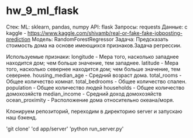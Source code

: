# hw_9_ml_flask

Стек:
ML: sklearn, pandas, numpy
API: flask 
Запросы: requests
Данные: с kaggle - https://www.kaggle.com/shivamb/real-or-fake-fake-jobposting-prediction
Модель: RandomForestRegressor
Задача: Предсказать стоимость дома на основе имеющихся признаков.Задача регрессии.

Используемые признаки:
longitude - Мера того, насколько западнее находится дом; чем больше значение, тем западнее.
latitude - Мера того, насколько севернее находится дом; чем больше значение, тем севернее.
housing_median_age - Средний возраст дома.
total_rooms - Общее количество комнат.
total_bedrooms - Общее количество спален.
population -  Общее количество людей
households - Общее количество домохозяйств
median_income - Средний доход домохозяйств
ocean_proximity - Расположение дома относительно океана/моря.

Клонируем репозиторий, переходим в директорию server и запускаю наш бэкенд.

'git clone'
'cd app/server'
'python run_server.py'

